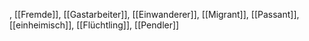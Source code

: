 , [[Fremde]], [[Gastarbeiter]], [[Einwanderer]], [[Migrant]], [[Passant]], [[einheimisch]], [[Flüchtling]], [[Pendler]]